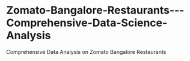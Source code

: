 # Zomato-Bangalore-Restaurants---Comprehensive-Data-Science-Analysis
Comprehensive Data Analysis on Zomato Bangalore Restaurants
